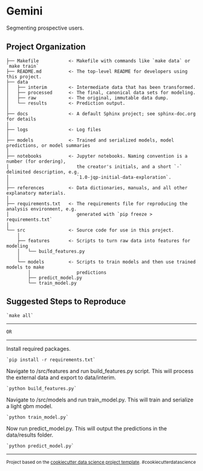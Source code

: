 Gemini
==============================

Segmenting prospective users.

Project Organization
------------

    ├── Makefile           <- Makefile with commands like `make data` or `make train`
    ├── README.md          <- The top-level README for developers using this project.
    ├── data
    │   ├── interim        <- Intermediate data that has been transformed.
    │   ├── processed      <- The final, canonical data sets for modeling.
    │   ├── raw            <- The original, immutable data dump.
    │   └── results        <- Prediction output.
    │
    ├── docs               <- A default Sphinx project; see sphinx-doc.org for details
    │
    ├── logs               <- Log files
    │
    ├── models             <- Trained and serialized models, model predictions, or model summaries
    │
    ├── notebooks          <- Jupyter notebooks. Naming convention is a number (for ordering),
    │                         the creator's initials, and a short `-` delimited description, e.g.
    │                         `1.0-jqp-initial-data-exploration`.
    │
    ├── references         <- Data dictionaries, manuals, and all other explanatory materials.
    │
    ├── requirements.txt   <- The requirements file for reproducing the analysis environment, e.g.
    │                         generated with `pip freeze > requirements.txt`
    │
    └── src                <- Source code for use in this project.
        │
        ├── features       <- Scripts to turn raw data into features for modeling
        │   └── build_features.py
        │
        └── models         <- Scripts to train models and then use trained models to make
            │                 predictions
            ├── predict_model.py
            └── train_model.py
         
Suggested Steps	to Reproduce	
--------

    `make all`   
    
----------------------------------------    
    OR
----------------------------------------

 Install required packages. 

    `pip install -r requirements.txt`

Navigate to /src/features and run build_features.py script. This will process the external data and export to data/interim.

	`python build_features.py`
	
Navigate to /src/models and run train_model.py. This will train and serialize a light gbm model.

	`python train_model.py`
    
Now run predict_model.py. This will output the predictions in the data/results folder.

	`python predict_model.py`

--------

<p><small>Project based on the <a target="_blank" href="https://drivendata.github.io/cookiecutter-data-science/">cookiecutter data science project template</a>. #cookiecutterdatascience</small></p>
